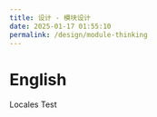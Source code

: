 ```yaml
---
title: 设计 - 模块设计
date: 2025-01-17 01:55:10
permalink: /design/module-thinking
---
```


# English

Locales Test
